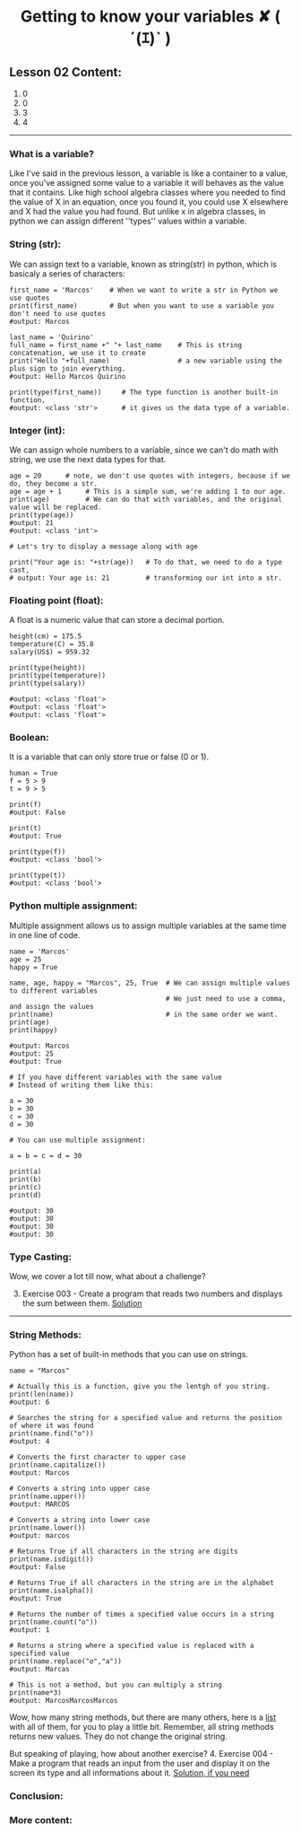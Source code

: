 <div align="center">
  
# Getting to know your variables ✘ 	( ´(ｴ)ˋ )

</div>

## Lesson 02 Content:
1. 0
2. 0
3. 3
4. 4

---

### What is a variable?

Like I've said in the previous lesson, a variable is like a container to a value, once you've assigned some value to a variable it will behaves as the value that it contains. Like high school algebra classes where you needed to find the value of X in an equation, once you found it, you could use X elsewhere and X had the value you had found. But unlike x in algebra classes, in python we can assign different ''types'' values within a variable.

### String (str):

We can assign text to a variable, known as string(str) in python, which is basicaly a series of characters:

    first_name = 'Marcos'    # When we want to write a str in Python we use quotes
    print(first_name)        # But when you want to use a variable you don't need to use quotes
    #output: Marcos
    
    last_name = 'Quirino'
    full_name = first_name +" "+ last_name    # This is string concatenation, we use it to create 
    print("Hello "+full_name)                 # a new variable using the plus sign to join everything.
    #output: Hello Marcos Quirino
    
    print(type(first_name))     # The type function is another built-in function, 
    #output: <class 'str'>      # it gives us the data type of a variable.
    


### Integer (int):

We can assign whole numbers to a variable, since we can't do math with string, we use the next data types for that.

    age = 20      # note, we don't use quotes with integers, because if we do, they become a str.
    age = age + 1      # This is a simple sum, we're adding 1 to our age. 
    print(age)         # We can do that with variables, and the original value will be replaced.
    print(type(age))
    #output: 21
    #output: <class 'int'>
    
    # Let's try to display a message along with age
    
    print("Your age is: "+str(age))   # To do that, we need to do a type cast, 
    # output: Your age is: 21         # transforming our int into a str.
   


### Floating point (float):

A float is a numeric value that can store a decimal portion.

    height(cm) = 175.5
    temperature(C) = 35.8 
    salary(US$) = 959.32
    
    print(type(height))
    print(type(temperature))
    print(type(salary))
    
    #output: <class 'float'>
    #output: <class 'float'>
    #output: <class 'float'>
  
### Boolean:

It is a variable that can only store true or false (0 or 1).

    human = True
    f = 5 > 9
    t = 9 > 5
    
    print(f)
    #output: False
    
    print(t)
    #output: True
    
    print(type(f))
    #output: <class 'bool'>
    
    print(type(t))
    #output: <class 'bool'>



### Python multiple assignment:

Multiple assignment allows us to assign multiple variables at the same time in one line of code.

    name = 'Marcos'
    age = 25
    happy = True

    name, age, happy = "Marcos", 25, True  # We can assign multiple values to different variables
                                           # We just need to use a comma, and assign the values 
    print(name)                            # in the same order we want.
    print(age)
    print(happy)
    
    #output: Marcos
    #output: 25
    #output: True
    
    # If you have different variables with the same value
    # Instead of writing them like this:
    
    a = 30
    b = 30
    c = 30
    d = 30
    
    # You can use multiple assignment:

    a = b = c = d = 30

    print(a)
    print(b)
    print(c)
    print(d)
    
    #output: 30
    #output: 30
    #output: 30
    #output: 30


### Type Casting:



Wow, we cover a lot till now, what about a challenge?

3. Exercise 003 - Create a program that reads two numbers and displays the sum between them. [Solution](https://github.com/marcoshsq/Python_Crash_Course/blob/main/01_Python_Crash_Course/01_Fundamentals/02_First_steps/ex003.py)

---

### String Methods:

Python has a set of built-in methods that you can use on strings.

    name = "Marcos"
    
    # Actually this is a function, give you the lentgh of you string.
    print(len(name)) 
    #output: 6
    
    # Searches the string for a specified value and returns the position of where it was found
    print(name.find("o")) 
    #output: 4
    
    # Converts the first character to upper case
    print(name.capitalize())
    #output: Marcos
    
    # Converts a string into upper case
    print(name.upper())
    #output: MARCOS
    
    # Converts a string into lower case
    print(name.lower())
    #output: marcos
    
    # Returns True if all characters in the string are digits
    print(name.isdigit())
    #output: False
    
    # Returns True if all characters in the string are in the alphabet
    print(name.isalpha())
    #output: True
    
    # Returns the number of times a specified value occurs in a string
    print(name.count("o"))
    #output: 1
    
    # Returns a string where a specified value is replaced with a specified value
    print(name.replace("o","a"))
    #output: Marcas
    
    # This is not a method, but you can multiply a string
    print(name*3)
    #output: MarcosMarcosMarcos

Wow, how many string methods, but there are many others, here is a [list](https://www.w3schools.com/python/python_ref_string.asp) with all of them, for you to play a little bit. Remember, all string methods returns new values. They do not change the original string.

But speaking of playing, how about another exercise?
 4. Exercise 004 - Make a program that reads an input from the user and display it on the screen its type and all informations about it. [Solution, if you need](https://github.com/marcoshsq/Python_Crash_Course/blob/main/01_Python_Crash_Course/01_Fundamentals/02_First_steps/ex004.py)

### Conclusion:

### More content:

